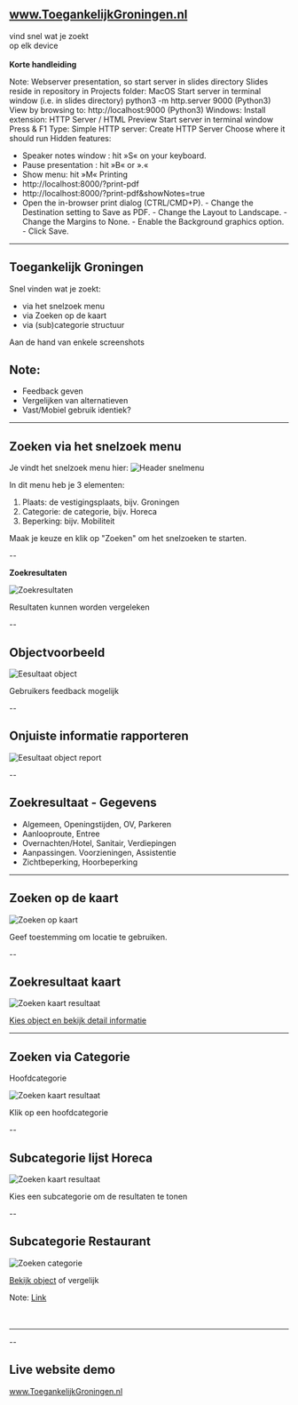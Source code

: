 
<!-- .slide: data-menu-title="www.Toegankelijk Groningen.nl" data-background-image="images/TG-Home.png" data-background-opacity="0.2" -->
## www.ToegankelijkGroningen.nl

vind snel wat je zoekt  
op elk device  
</br>
**Korte handleiding**

Note:
  Webserver presentation, so start server in slides directory
  Slides reside in repository in Projects folder:
  MacOS
    Start server in terminal window (i.e. in slides directory)
      python3 -m http.server 9000 (Python3)
    View by browsing to:
      http://localhost:9000 (Python3)
  Windows:
    Install extension: HTTP Server / HTML Preview
    Start server in terminal window
      Press <Fn> & F1
      Type: Simple HTTP server: Create HTTP Server <enter>
      Choose where it should run
  Hidden features:
  - Speaker notes window : hit »S« on your keyboard.
  - Pause presentation :  hit »B« or ».«
  - Show menu: hit »M«
  Printing
  -  http://localhost:8000/?print-pdf
  -  http://localhost:8000/?print-pdf&showNotes=true
  -  Open the in-browser print dialog (CTRL/CMD+P).
    -  Change the Destination setting to Save as PDF.
    -  Change the Layout to Landscape.
    -  Change the Margins to None.
    -  Enable the Background graphics option.
    -  Click Save.

---

## Toegankelijk Groningen

Snel vinden wat je zoekt:

- via het snelzoek menu
- via Zoeken op de kaart
- via (sub)categorie structuur

Aan de hand van enkele screenshots

Note:
- 
- Feedback geven
- Vergelijken van alternatieven
- Vast/Mobiel gebruik identiek?

---

<!-- .slide: data-menu-title="Zoeken via het snelzoek menu" -->
## Zoeken via het snelzoek menu

Je vindt het snelzoek menu hier:
![Header snelmenu](images/TG-Home-Snelmenu.png)

In dit menu heb je 3 elementen:
1. Plaats: de vestigingsplaats, bijv. Groningen
2. Categorie: de categorie, bijv. Horeca
3. Beperking: bijv. Mobiliteit
 
Maak je keuze en klik op "Zoeken" om het snelzoeken te starten.

--

<!-- .slide: data-menu-title="Zoekresultaten" -->
**Zoekresultaten**

![Zoekresultaten](images/TG-Home-zoek-result.png)

Resultaten kunnen worden vergeleken

--

<!-- .slide: data-menu-title="Objectvoorbeeld" -->
## Objectvoorbeeld

![Eesultaat object](images/TG-Home-Result-Object.png)

Gebruikers feedback mogelijk

--

<!-- .slide: data-menu-title="Rapporteer onjuiste informatie" -->
## Onjuiste informatie rapporteren

![Eesultaat object report](images/TG-Home-Result-Object-Report.png)

--

<!-- .slide: data-menu-title="Zoekresultaat rubrieken" -->
## Zoekresultaat - Gegevens

- Algemeen, Openingstijden, OV, Parkeren
- Aanlooproute, Entree
- Overnachten/Hotel, Sanitair, Verdiepingen
- Aanpassingen. Voorzieningen, Assistentie
- Zichtbeperking, Hoorbeperking

---

<!-- .slide: data-menu-title="Zoeken op de kaart" -->
## Zoeken op de kaart
![Zoeken op kaart](images/TG-Home-header-ZoekKaart.png)

Geef toestemming om locatie te gebruiken.

--

<!-- .slide: data-menu-title="Zoekresultaat kaart" -->
## Zoekresultaat kaart
![Zoeken kaart resultaat](images/TG-Home-Kaart-Result.png)

[Kies object en bekijk detail informatie](#/2/4)

---

<!-- .slide: data-menu-title="Zoeken via (sub)categorie" -->
## Zoeken via Categorie

Hoofdcategorie

![Zoeken kaart resultaat](images/TG-Home-HoofdCategory.png)

Klik op een hoofdcategorie

--

<!-- .slide: data-menu-title="Subcategorie Horeca" -->
## Subcategorie lijst Horeca

![Zoeken kaart resultaat](images/TG-Home-Subcategory-Horeca.png)

Kies een subcategorie om de resultaten te tonen

--

<!-- .slide: data-menu-title="Subcategorie Restaurant" -->
## Subcategorie Restaurant
![Zoeken categorie](images/TG-Home-Subcategory-Restaurant.png)

[Bekijk object](#/2/4) of vergelijk

Note:
<a href="#/some-slide">Link</a>
</br></br></br>

---

<!-- .slide: data-background-image="images/Thats_all_Folks.jpg" data-background-opacity="1.0" -->

--

<!-- .slide: data-menu-title="Live demo" -->
## Live website demo

<a href="http://www.ToegankelijkGroningen.nl">www.ToegankelijkGroningen.nl</a>
